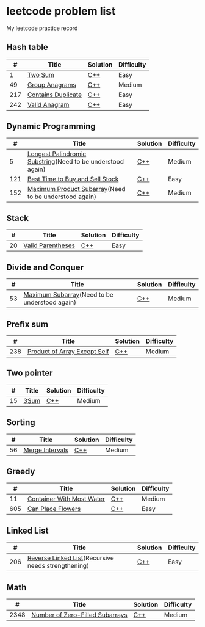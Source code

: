 # leetcode problem list
My leetcode practice record 
## Hash table
| # | Title | Solution | Difficulty |
|---| ----- | -------- | ---------- |
|1|[Two Sum](https://leetcode.com/problems/two-sum/) | [C++](solution/1.%20Two%20Sum.cpp)| Easy
|49|[Group Anagrams](https://leetcode.com/problems/group-anagrams/) | [C++](solution/49.%20Group%20Anagrams.cpp)| Medium
|217|[Contains Duplicate](https://leetcode.com/problems/contains-duplicate/) | [C++](solution/217.%20Contains%20Duplicate.cpp)| Easy
|242|[Valid Anagram](https://leetcode.com/problems/valid-anagram/) | [C++](solution/242.%20Valid%20Anagram.cpp)| Easy
## Dynamic Programming
| # | Title | Solution | Difficulty |
|---| ----- | -------- | ---------- |
|5|[Longest Palindromic Substring](https://leetcode.com/problems/longest-palindromic-substring/)(Need to be understood again) | [C++](solution/5.%20Longest%20Palindromic%20Substring.cpp)| Medium
|121|[Best Time to Buy and Sell Stock](https://leetcode.com/problems/best-time-to-buy-and-sell-stock/) | [C++](solution/121.%20Best%20Time%20to%20Buy%20and%20Sell%20Stock.cpp)| Easy
|152|[Maximum Product Subarray](https://leetcode.com/problems/maximum-product-subarray/)(Need to be understood again) | [C++](solution/152.%20Maximum%20Product%20Subarray.cpp)| Medium
## Stack
| # | Title | Solution | Difficulty |
|---| ----- | -------- | ---------- |
|20|[Valid Parentheses](https://leetcode.com/problems/valid-parentheses/) | [C++](solution/20.%20Valid%20Parentheses.cpp)| Easy
## Divide and Conquer
| # | Title | Solution | Difficulty |
|---| ----- | -------- | ---------- |
|53|[Maximum Subarray](https://leetcode.com/problems/maximum-subarray/)(Need to be understood again) | [C++](solution/53.%20Maximum%20Subarray.cpp)| Medium
## Prefix sum
| # | Title | Solution | Difficulty |
|---| ----- | -------- | ---------- |
|238|[Product of Array Except Self](https://leetcode.com/problems/product-of-array-except-self/) | [C++](solution/238.%20Product%20of%20Array%20Except%20Self.cpp)| Medium
## Two pointer
| # | Title | Solution | Difficulty |
|---| ----- | -------- | ---------- |
|15|[3Sum](https://leetcode.com/problems/3sum/) | [C++](solution/15.%203Sum.cpp)| Medium
## Sorting
| # | Title | Solution | Difficulty |
|---| ----- | -------- | ---------- |
|56|[Merge Intervals](https://leetcode.com/problems/merge-intervals/) | [C++](solution/56.%20Merge%20Intervals.cpp)| Medium
## Greedy
| # | Title | Solution | Difficulty |
|---| ----- | -------- | ---------- |
|11|[Container With Most Water](https://leetcode.com/problems/container-with-most-water/) | [C++](solution/11.%20Container%20With%20Most%20Water.cpp)| Medium
|605|[Can Place Flowers](https://leetcode.com/problems/can-place-flowers/) | [C++](solution/605.%20Can%20Place%20Flowers.cpp)| Easy
## Linked List
| # | Title | Solution | Difficulty |
|---| ----- | -------- | ---------- |
|206|[Reverse Linked List](https://leetcode.com/problems/can-place-flowers/)(Recursive needs strengthening) | [C++](solution/206.%20Reverse%20Linked%20List.cpp)| Easy
## Math
| # | Title | Solution | Difficulty |
|---| ----- | -------- | ---------- |
|2348|[Number of Zero-Filled Subarrays](https://leetcode.com/problems/number-of-zero-filled-subarrays/) | [C++](solution/2348.%20Number%20of%20Zero-Filled%20Subarrays.cpp)| Medium

